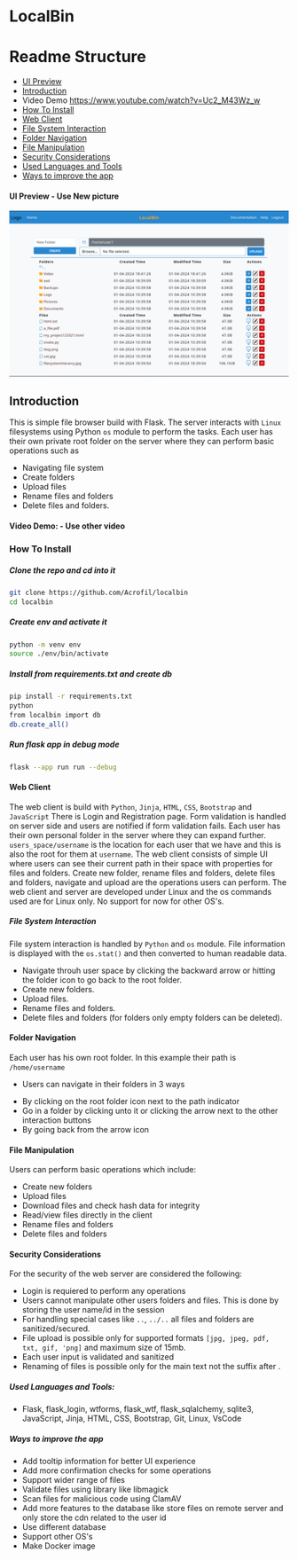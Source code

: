 # LocalBin

# Readme Structure
- [UI Preview](#ui-Preview)
- [Introduction](#introduction)
- Video Demo <https://www.youtube.com/watch?v=Uc2_M43Wz_w>
- [How To Install](#how-to-install)
- [Web Client](#web-client)
- [File System Interaction](#file-system-interaction)
- [Folder Navigation](#folder-navigation)
- [File Manipulation](#file-manipulation)
- [Security Considerations](#security-considerations)
- [Used Languages and Tools](#used-languages-and-tools)
- [Ways to improve the app](#ways-to-improve-the-app)

#### UI Preview - Use New picture
![LocalBin](https://github.com/Acrofil/localbin/blob/main/localbin_preview.png)

## Introduction
This is simple file browser build with Flask. 
The server interacts with `Linux` filesystems using Python `os` module to perform the tasks.
Each user has their own private root folder on the server where they can perform basic operations such as
- Navigating file system
- Create folders 
- Upload files
- Rename files and folders 
- Delete files and folders.

#### Video Demo: - Use other video


### How To Install
##### Clone the repo and cd into it
```bash
git clone https://github.com/Acrofil/localbin
cd localbin
```

##### Create env and activate it
```bash
python -m venv env
source ./env/bin/activate
```

##### Install from requirements.txt and create db
```bash
pip install -r requirements.txt
python
from localbin import db
db.create_all()
```

##### Run flask app in debug mode
```bash
flask --app run run --debug
```

#### Web Client
The web client is build with `Python`, `Jinja`, `HTML`, `CSS`, `Bootstrap` and `JavaScript`
There is Login and Registration page. Form validation is handled on server side and users are notified if form validation fails.
Each user has their own personal folder in the server where they can expand further.
`users_space/username` is the location for each user that we have and this is also the root for them at `username`.
The web client consists of simple UI where users can see their current path in their space with properties for files and folders.
Create new folder, rename files and folders, delete files and folders, navigate and upload are the operations users can perform.
The web client and server are developed under Linux and the os commands used are for Linux only. 
No support for now for other OS's.

##### File System Interaction
File system interaction is handled by `Python` and `os` module. File information is displayed with the `os.stat()` and then converted to human readable data.
* Navigate throuh user space by clicking the backward arrow or hitting the folder icon to go back to the root folder.
* Create new folders.
* Upload files. 
* Rename files and folders.
* Delete files and folders (for folders only empty folders can be deleted).

#### Folder Navigation
Each user has his own root folder. In this example their path is `/home/username`
- Users can navigate in their folders in 3 ways
* By clicking on the root folder icon next to the path indicator
* Go in a folder by clicking unto it or clicking the arrow next to the other interaction buttons
* By going back from the arrow icon

#### File Manipulation
Users can perform basic operations which include:
* Create new folders
* Upload files 
* Download files and check hash data for integrity
* Read/view files directly in the client
* Rename files and folders
* Delete files and folders

#### Security Considerations
For the security of the web server are considered the following: 
* Login is requiered to perform any operations
* Users cannot manipulate other users folders and files. This is done by storing the user name/id in the session
* For handling special cases like `..`, `../..` all files and folders are sanitized/secured.
* File upload is possible only for supported formats `[jpg, jpeg, pdf, txt, gif, 'png]` and maximum size of 15mb. 
* Each user input is validated and sanitized
* Renaming of files is possible only for the main text not the suffix after .

##### Used Languages and Tools:
* Flask, flask_login, wtforms, flask_wtf, flask_sqlalchemy, sqlite3, JavaScript, Jinja, HTML, CSS, Bootstrap, Git, Linux, VsCode

##### Ways to improve the app
* Add tooltip information for better UI experience
* Add more confirmation checks for some operations
* Support wider range of files
* Validate files using library like libmagick
* Scan files for malicious code using ClamAV
* Add more features to the database like store files on remote server and only store the cdn related to the user id
* Use different database
* Support other OS's
* Make Docker image

